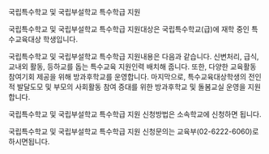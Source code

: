 국립특수학교 및 국립부설학교 특수학급 지원

국립특수학교 및 국립부설학교 특수학급 지원대상은 국립특수학교(급)에 재학 중인 특수교육대상 학생입니다.

국립특수학교 및 국립부설학교 특수학급 지원내용은 다음과 같습니다. 신변처리, 급식, 교내외 활동, 등하교를 돕는 특수교육 지원인력 배치해 줍니다. 또한, 다양한 교육활동 참여기회 제공을 위해 방과후학교를 운영합니다. 마지막으로, 특수교육대상학생의 전인적 발달도모 및 부모의 사회활동 참여 증대를 위한 방과후학교 및 돌봄교실 운영을 지원합니다.

국립특수학교 및 국립부설학교 특수학급 지원 신청방법은 소속학교에 신청하면 됩니다.

국립특수학교 및 국립부설학교 특수학급 지원 신청문의는 교육부(02-6222-6060)로 하시면됩니다.